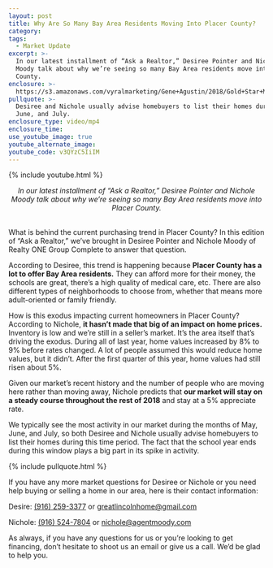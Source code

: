 ```yaml
---
layout: post
title: Why Are So Many Bay Area Residents Moving Into Placer County?
category:
tags:
  - Market Update
excerpt: >-
  In our latest installment of “Ask a Realtor,” Desiree Pointer and Nichole
  Moody talk about why we’re seeing so many Bay Area residents move into Placer
  County.
enclosure: >-
  https://s3.amazonaws.com/vyralmarketing/Gene+Agustin/2018/Gold+Star+Mortgage+Financial-+Why+are+so+many+purchasing+in+Placer+County%253F.mp4
pullquote: >-
  Desiree and Nichole usually advise homebuyers to list their homes during May,
  June, and July.
enclosure_type: video/mp4
enclosure_time:
use_youtube_image: true
youtube_alternate_image:
youtube_code: v3QYzC5IiIM
---
```


{% include youtube.html %}

<center><em>In our latest installment of &ldquo;Ask a Realtor,&rdquo; Desiree Pointer and Nichole Moody talk about why we&rsquo;re seeing so many Bay Area residents move into Placer County.</em></center>

<center>&nbsp;</center>

What is behind the current purchasing trend in Placer County? In this edition of “Ask a Realtor,” we’ve brought in Desiree Pointer and Nichole Moody of Realty ONE Group Complete to answer that question.

According to Desiree, this trend is happening because **Placer County has a lot to offer Bay Area residents.** They can afford more for their money, the schools are great, there’s a high quality of medical care, etc. There are also different types of neighborhoods to choose from, whether that means more adult-oriented or family friendly.

How is this exodus impacting current homeowners in Placer County? According to Nichole, **it hasn’t made that big of an impact on home prices.** Inventory is low and we’re still in a seller’s market. It’s the area itself that’s driving the exodus. During all of last year, home values increased by 8% to 9% before rates changed. A lot of people assumed this would reduce home values, but it didn’t. After the first quarter of this year, home values had still risen about 5%.

Given our market’s recent history and the number of people who are moving here rather than moving away, Nichole predicts that **our market will stay on a steady course throughout the rest of 2018** and stay at a 5% appreciate rate.

We typically see the most activity in our market during the months of May, June, and July, so both Desiree and Nichole usually advise homebuyers to list their homes during this time period. The fact that the school year ends during this window plays a big part in its spike in activity.

{% include pullquote.html %}

If you have any more market questions for Desiree or Nichole or you need help buying or selling a home in our area, here is their contact information:

Desire: [(916) 259-3377](tel:9162593377) or [greatlincolnhome@gmail.com](mailto:greatlincolnhome@gmail.com)

Nichole: [(916) 524-7804](tel:9165247804) or [nichole@agentmoody.com](mailto:nichole@agentmoody.com)

As always, if you have any questions for us or you’re looking to get financing, don’t hesitate to shoot us an email or give us a call. We’d be glad to help you.